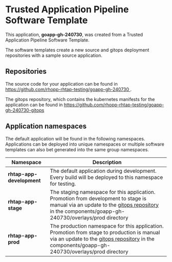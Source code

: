 # Trusted Application Pipeline Software Template

This application, **goapp-gh-240730**, was created from a Trusted Application Pipeline Software Template.

The software templates create a new source and gitops deployment repositories with a sample source application. 

## Repositories

The source code for your application can be found in [https://github.com/rhopp-rhtap-testing/goapp-gh-240730 ](https://github.com/rhopp-rhtap-testing/goapp-gh-240730 ).
 
The gitops repository, which contains the kubernetes manifests for the application can be found in 
[https://github.com/rhopp-rhtap-testing/goapp-gh-240730-gitops ](https://github.com/rhopp-rhtap-testing/goapp-gh-240730-gitops ) 

## Application namespaces 

The default application will be found in the following namespaces. Applications can be deployed into unique namespaces or multiple software templates can also bet generated into the same group namespaces.  

|  Namespace   |  Description   |  
| -------- | -------- |   
| **rhtap-app-development** | The default application during development. Every build will be deployed to this namespace for testing. | 
| **rhtap-app-stage** | The staging namespace for this application. Promotion from development to stage is manual via an update to the [gitops repository](https://github.com/rhopp-rhtap-testing/goapp-gh-240730-gitops ) in the components/goapp-gh-240730/overlays/prod directory |  
| **rhtap-app-prod** | The production namespace for this application. Promotion from stage to production is manual via an update to the [gitops repository](https://github.com/rhopp-rhtap-testing/goapp-gh-240730-gitops ) in the components/goapp-gh-240730/overlays/prod directory | 
